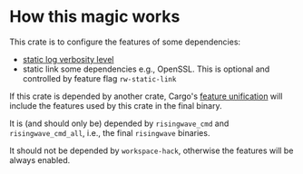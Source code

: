 # How this magic works

This crate is to configure the features of some dependencies: 
- [static log verbosity level](https://docs.rs/tracing/latest/tracing/level_filters/index.html#compile-time-filters)
- static link some dependencies e.g., OpenSSL. This is optional and controlled by feature flag `rw-static-link`

If this crate is depended by another crate, Cargo's [feature unification](https://doc.rust-lang.org/cargo/reference/features.html#feature-unification) will include the features used by this crate in the final binary.

It is (and should only be) depended by `risingwave_cmd` and `risingwave_cmd_all`, i.e., the final `risingwave` binaries.

It should not be depended by `workspace-hack`, otherwise the features will be always enabled.
